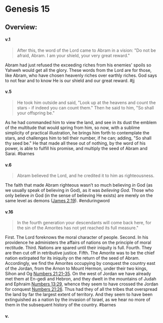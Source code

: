 # Genesis 15

## Overview:

#### v.1
>After this, the word of the Lord came to Abram in a vision: "Do not be afraid, Abram. I am your shield, your very great reward."

Abram had just refused the exceeding riches from his enemies' spoils so Yahweh would get all the glory. These words from the Lord are for those, like Abram, who have chosen heavenly riches over earthly riches. God says to not fear and to know He is our shield and our great reward.
#jj

#### v.5
>He took him outside and said, "Look up at the heavens and count the stars - if indeed you can count them." Then he said to him, "So shall your offspring be."

As he had commanded him to view the land, and see in its dust the emblem of the multitude that would spring from him, so now, with a sublime simplicity of practical illustration, he brings him forth to contemplate the stars, and challenges him to tell their number, if he can; adding, "So shall thy seed be." He that made all these out of nothing, by the word of his power, is able to fulfill his promise, and multiply the seed of Abram and Sarai.
#barnes 

#### v.6
>Abram believed the Lord, and he credited it to him as righteousness.

The faith that made Abram righteous wasn’t so much believing _in_ God (as we usually speak of believing in God), as it was _believing God_. Those who only believe _in_ God (in the sense of believing He exists) are merely on the same level as demons ([James 2:19](James2#v.19)).
#enduringword 

#### v.16
>In the fourth generation your descendants will come back here, for the sin of the Amorites has not yet reached its full measure."

First. The Lord foreknows the moral character of people. Second. In his providence he administers the affairs of nations on the principle of moral rectitude. Third. Nations are spared until their iniquity is full. Fourth. They are then cut off in retributive justice. Fifth. The Amorite was to be the chief nation extirpated for its iniquity on the return of the seed of Abram. Accordingly, we find the Amorites occupying by conquest the country east of the Jordan, from the Arnon to Mount Hermon, under their two kings, Sihon and Og [Numbers 21:21-35](http://biblehub.com/numbers/21-21.htm). On the west of Jordan we have already met them at En-gedi and Hebron, and they dwelt in the mountains of Judah and Ephraim [Numbers 13:29](http://biblehub.com/numbers/13-29.htm), whence they seem to have crossed the Jordan for conquest [Numbers 21:26](https://biblehub.com/numbers/21-26.htm). Thus had they of all the tribes that overspread the land by far the largest extent of territory. And they seem to have been extinguished as a nation by the invasion of Israel, as we hear no more of them in the subsequent history of the country.
#barnes 

#### v.
>

